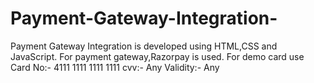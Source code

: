 # Payment-Gateway-Integration-
Payment Gateway Integration is developed using HTML,CSS and JavaScript. For payment gateway,Razorpay is used.  For demo card use  Card No:- 4111 1111 1111 1111  cvv:- Any  Validity:- Any
